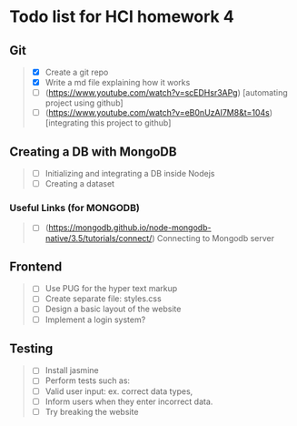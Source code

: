 # Todo list for HCI homework 4

## Git

> - [x] Create a git repo
> - [x] Write a md file explaining how it works
> - [ ] (https://www.youtube.com/watch?v=scEDHsr3APg) [automating project using github]
> - [ ] (https://www.youtube.com/watch?v=eB0nUzAI7M8&t=104s) [integrating this project to github]

## Creating a DB with MongoDB

> - [ ] Initializing and integrating a DB inside Nodejs
> - [ ] Creating a dataset

### Useful Links (for MONGODB)

> - [ ] (https://mongodb.github.io/node-mongodb-native/3.5/tutorials/connect/) Connecting to Mongodb server

## Frontend

> - [ ] Use PUG for the hyper text markup
> - [ ] Create separate file: styles.css
> - [ ] Design a basic layout of the website
> - [ ] Implement a login system?

## Testing

> - [ ] Install jasmine
> - [ ] Perform tests such as:
> - [ ] Valid user input: ex. correct data types,
> - [ ] Inform users when they enter incorrect data.
> - [ ] Try breaking the website

